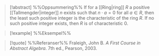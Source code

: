 
> [!abstract] %%Oppsummering%%
> If for a [[Ring|ring]] $R$ a positive [[Tallmengder|integer]] $n$ exists such that $n \cdot a = 0$ for all $a \in R$, then the least such positive integer is the characteristic of the ring $R$. If no such positive integer exists, then $R$ is of characteristic $0$.

> [!example] %%Eksempel%%
> 

> [!quote] %%Referanser%%
> Fraleigh, John B. _A First Course in Abstract Algebra_. 7th ed., Pearson, 2003.
